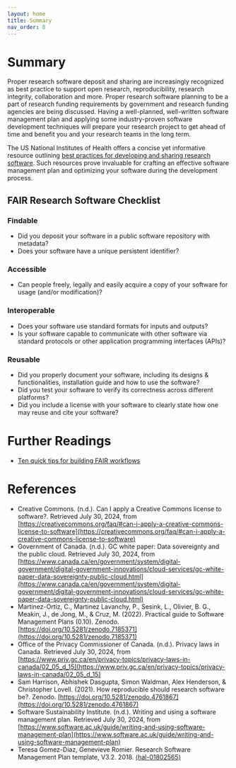 ```yaml
---
layout: home
title: Summary
nav_order: 8
---
```


# Summary

Proper research software deposit and sharing are increasingly recognized as best practice to support open research, reproducibility, research integrity, collaboration and more. Proper research software planning to be a part of research funding requirements by government and research funding agencies are being discussed. Having a well-planned, well-written software management plan and applying some industry-proven software development techniques will prepare your research project to get ahead of time and benefit you and your research teams in the long term.  

The US National Institutes of Health offers a concise yet informative resource outlining [best practices for developing and sharing research software](https://datascience.nih.gov/tools-and-analytics/best-practices-for-sharing-research-software-faq). Such resources prove invaluable for crafting an effective software management plan and optimizing your software during the development process.  

## FAIR Research Software Checklist

### Findable

- Did you deposit your software in a public software repository with metadata?
- Does your software have a unique persistent identifier?

### Accessible

- Can people freely, legally and easily acquire a copy of your software for usage (and/or modification)?

### Interoperable

- Does your software use standard formats for inputs and outputs?
- Is your software capable to communicate with other software via standard protocols or other application programming interfaces (APIs)?

### Reusable

- Did you properly document your software, including its designs & functionalities, installation guide and how to use the software?
- Did you test your software to verify its correctness across different platforms?
- Did you include a license with your software to clearly state how one may reuse and cite your software?

# Further Readings

- [Ten quick tips for building FAIR workflows](https://doi.org/10.1371%2Fjournal.pcbi.1011369)

# References

- Creative Commons. (n.d.). Can I apply a Creative Commons license to software?. Retrieved July 30, 2024, from [https://creativecommons.org/faq/#can-i-apply-a-creative-commons-license-to-software](https://creativecommons.org/faq/#can-i-apply-a-creative-commons-license-to-software)
- Government of Canada. (n.d.). GC white paper: Data sovereignty and the public cloud. Retrieved July 30, 2024, from [https://www.canada.ca/en/government/system/digital-government/digital-government-innovations/cloud-services/gc-white-paper-data-sovereignty-public-cloud.html](https://www.canada.ca/en/government/system/digital-government/digital-government-innovations/cloud-services/gc-white-paper-data-sovereignty-public-cloud.html)
- Martinez-Ortiz, C., Martinez Lavanchy, P., Sesink, L., Olivier, B. G., Meakin, J., de Jong, M., & Cruz, M. (2022). Practical guide to Software Management Plans (0.10). Zenodo. [https://doi.org/10.5281/zenodo.7185371](https://doi.org/10.5281/zenodo.7185371)
- Office of the Privacy Commissioner of Canada. (n.d.). Privacy laws in Canada. Retrieved July 30, 2024, from [https://www.priv.gc.ca/en/privacy-topics/privacy-laws-in-canada/02_05_d_15](https://www.priv.gc.ca/en/privacy-topics/privacy-laws-in-canada/02_05_d_15)
- Sam Harrison, Abhishek Dasgupta, Simon Waldman, Alex Henderson, & Christopher Lovell. (2021). How reproducible should research software be?. Zenodo. [https://doi.org/10.5281/zenodo.4761867](https://doi.org/10.5281/zenodo.4761867)
- Software Sustainability Institute. (n.d.). Writing and using a software management plan. Retrieved July 30, 2024, from [https://www.software.ac.uk/guide/writing-and-using-software-management-plan](https://www.software.ac.uk/guide/writing-and-using-software-management-plan)
- Teresa Gomez-Diaz, Genevieve Romier. Research Software Management Plan template, V3.2. 2018. [⟨hal-01802565⟩](https://hal.archives-ouvertes.fr/hal-01802565)
